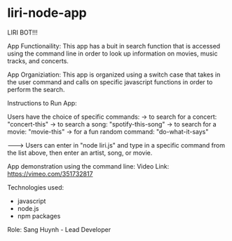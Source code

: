 # liri-node-app

LIRI BOT!!!

App Functionaility:
This app has a buit in search function that is accessed using the command line in order to look up information on movies, music tracks, and concerts.

App Organiziation:
This app is organized using a switch case that takes in the user command and calls on specific javascript functions in order to perform the search.

Instructions to Run App:

Users have the choice of specific commands:
-> to search for a concert: "concert-this"
-> to search a song: "spotify-this-song"
-> to search for a movie: "movie-this"
-> for a fun random command: "do-what-it-says"

---> Users can enter in "node liri.js" and type in a specific command from the list above, then enter an artist, song, or movie.


App demonstration using the command line:
Video Link: https://vimeo.com/351732817

Technologies used:
+ javascript
+ node.js
+ npm packages

Role: Sang Huynh - Lead Developer 